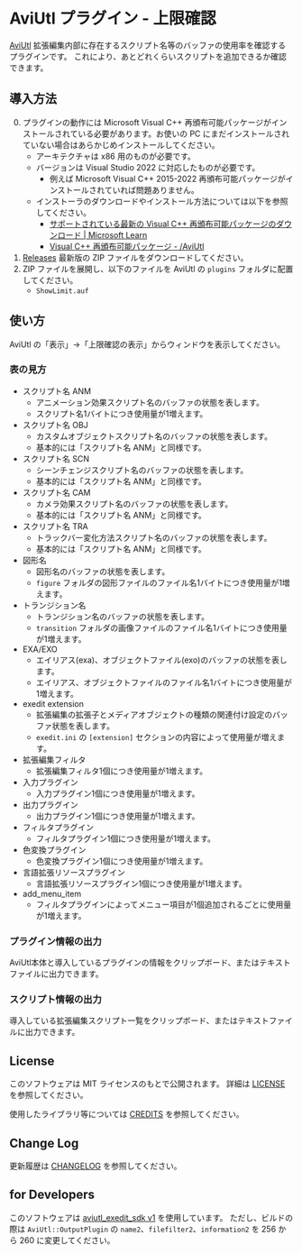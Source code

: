 # AviUtl プラグイン - 上限確認

[AviUtl](http://spring-fragrance.mints.ne.jp/aviutl/)
拡張編集内部に存在するスクリプト名等のバッファの使用率を確認するプラグインです。
これにより、あとどれくらいスクリプトを追加できるか確認できます。

## 導入方法

0. プラグインの動作には Microsoft Visual C++ 再頒布可能パッケージがインストールされている必要があります。お使いの PC にまだインストールされていない場合はあらかじめインストールしてください。
   - アーキテクチャは x86 用のものが必要です。
   - バージョンは Visual Studio 2022 に対応したものが必要です。
     - 例えば Microsoft Visual C++ 2015-2022 再頒布可能パッケージがインストールされていれば問題ありません。
   - インストーラのダウンロードやインストール方法については以下を参照してください。
     - [サポートされている最新の Visual C++ 再頒布可能パッケージのダウンロード | Microsoft Learn](https://learn.microsoft.com/ja-JP/cpp/windows/latest-supported-vc-redist?view=msvc-170)
     - [Visual C++ 再頒布可能パッケージ - /AviUtl](https://scrapbox.io/aviutl/Visual_C++_%E5%86%8D%E9%A0%92%E5%B8%83%E5%8F%AF%E8%83%BD%E3%83%91%E3%83%83%E3%82%B1%E3%83%BC%E3%82%B8)
1. [Releases](https://github.com/karoterra/aviutl_ShowLimit/releases/)
   最新版の ZIP ファイルをダウンロードしてください。
2. ZIP ファイルを展開し、以下のファイルを AviUtl の `plugins` フォルダに配置してください。
   - `ShowLimit.auf`

## 使い方

AviUtl の「表示」→「上限確認の表示」からウィンドウを表示してください。

### 表の見方

- スクリプト名 ANM
  - アニメーション効果スクリプト名のバッファの状態を表します。
  - スクリプト名1バイトにつき使用量が1増えます。
- スクリプト名 OBJ
  - カスタムオブジェクトスクリプト名のバッファの状態を表します。
  - 基本的には「スクリプト名 ANM」と同様です。
- スクリプト名 SCN
  - シーンチェンジスクリプト名のバッファの状態を表します。
  - 基本的には「スクリプト名 ANM」と同様です。
- スクリプト名 CAM
  - カメラ効果スクリプト名のバッファの状態を表します。
  - 基本的には「スクリプト名 ANM」と同様です。
- スクリプト名 TRA
  - トラックバー変化方法スクリプト名のバッファの状態を表します。
  - 基本的には「スクリプト名 ANM」と同様です。
- 図形名
  - 図形名のバッファの状態を表します。
  - `figure` フォルダの図形ファイルのファイル名1バイトにつき使用量が1増えます。
- トランジション名
  - トランジション名のバッファの状態を表します。
  - `transition` フォルダの画像ファイルのファイル名1バイトにつき使用量が1増えます。
- EXA/EXO
  - エイリアス(exa)、オブジェクトファイル(exo)のバッファの状態を表します。
  - エイリアス、オブジェクトファイルのファイル名1バイトにつき使用量が1増えます。
- exedit extension
  - 拡張編集の拡張子とメディアオブジェクトの種類の関連付け設定のバッファ状態を表します。
  - `exedit.ini` の `[extension]` セクションの内容によって使用量が増えます。
- 拡張編集フィルタ
  - 拡張編集フィルタ1個につき使用量が1増えます。
- 入力プラグイン
  - 入力プラグイン1個につき使用量が1増えます。
- 出力プラグイン
  - 出力プラグイン1個につき使用量が1増えます。
- フィルタプラグイン
  - フィルタプラグイン1個につき使用量が1増えます。
- 色変換プラグイン
  - 色変換プラグイン1個につき使用量が1増えます。
- 言語拡張リソースプラグイン
  - 言語拡張リソースプラグイン1個につき使用量が1増えます。
- add_menu_item
  - フィルタプラグインによってメニュー項目が1個追加されるごとに使用量が1増えます。

### プラグイン情報の出力

AviUtl本体と導入しているプラグインの情報をクリップボード、またはテキストファイルに出力できます。

### スクリプト情報の出力

導入している拡張編集スクリプト一覧をクリップボード、またはテキストファイルに出力できます。

## License

このソフトウェアは MIT ライセンスのもとで公開されます。
詳細は [LICENSE](LICENSE) を参照してください。

使用したライブラリ等については [CREDITS](CREDITS.md) を参照してください。

## Change Log

更新履歴は [CHANGELOG](CHANGELOG.md) を参照してください。

## for Developers

このソフトウェアは [aviutl_exedit_sdk v1](https://github.com/ePi5131/aviutl_exedit_sdk) を使用しています。
ただし、ビルドの際は `AviUtl::OutputPlugin` の `name2`、`filefilter2`、`information2` を
256 から 260 に変更してください。
